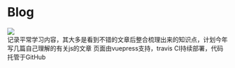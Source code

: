# Blog

![](https://www.travis-ci.org/vckkk/blog.svg?branch=master)
<br/>
记录平常学习内容，其大多是看到不错的文章后整合梳理出来的知识点，计划今年写几篇自己理解的有关js的文章
页面由vuepress支持，travis CI持续部署，代码托管于GitHub
